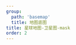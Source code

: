 ```yaml
---
group:
  path: 'basemap'
  title: 地图底图
title: 星球地图-卫星图-mask
order: 2
---
```



<code src="./demos/mask.tsx"></code>